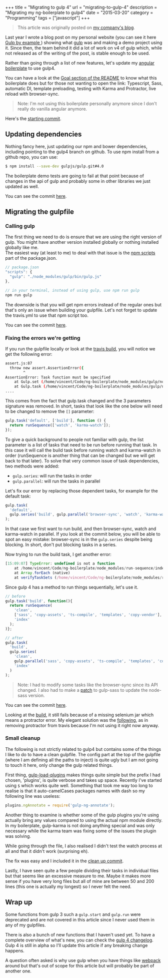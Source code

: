 +++
title = "Migrating to gulp 4"
url = "migrating-to-gulp-4"
description = "Migrating my ng-boilerplate to gulp4"
date = "2015-03-20"
category = "Programming"
tags = ["javascript"]
+++

> This article was originally posted on [my company's blog](https://blog.wearewizards.io/migrating-to-gulp-4-by-example).

Last year I wrote a blog post on my personal website (you can see it here [Gulp by example ](http://vincent.is/introducing-people-to-gulp/)) showing what [gulp](http://gulpjs.com/) was and making a demo project using it.
Since then, the team behind it did a lot of work on v4 of gulp which, while not released as of the writing of the post, is stable enough to be used.

Rather than going through a list of new features, let's update my [angular boilerplate](https://github.com/Keats/ng-boilerplate) to use gulp4.

You can have a look at the [Goal section of the README](https://github.com/Keats/ng-boilerplate#goal) to know what this boilerplate does but for those not wanting to open the link: Typescript, Sass, automatic DI, template preloading, testing with Karma and Protractor, live reload with browser-sync.
> Note: I'm not using this boilerplate personally anymore since I don't really do vanilla angular anymore.

Here's the [starting commit](https://github.com/Keats/ng-boilerplate/tree/87e75551651e94dfc1aa6135e1ea7cb5bd61cf0f).

## Updating dependencies
Nothing fancy here, just updating our npm and bower dependencies, including pointing to the gulp4 branch on github. To use npm install from a github repo, you can use:
```bash
$ npm install --save-dev gulpjs/gulp.git#4.0
```
The boilerplate demo tests are going to fail at that point because of changes in the api of gulp and probably some in other libraries we just updated as well.  

You can see the commit [here](https://github.com/Keats/ng-boilerplate/commit/49a339cc5cbde8f5374b8f4c915a548dc2916cc4).

## Migrating the gulpfile
### Calling gulp
The first thing we need to do is ensure that we are using the right version of gulp.  You might have another version installed globally or nothing installed globally like me.  
The easiest way (at least to me) to deal with that issue is the [npm scripts](https://docs.npmjs.com/misc/scripts) part of the package.json.

```js
// package.json
"scripts": {
  "gulp": "./node_modules/gulp/bin/gulp.js"
},

// in your terminal, instead of using gulp, use npm run gulp
npm run gulp
```

The downside is that you will get npm errors instead of the regular ones but that's only an issue when building your gulpfile.
Let's not forget to update the travis.yml to use that npm script too.  

You can see the commit [here](https://github.com/Keats/ng-boilerplate/commit/ef30315f43580e8b3c1ba85d4536c7fe0d69365d).

### Fixing the errors we're getting
If you run the gulpfile locally or look at the [travis build](https://travis-ci.org/Keats/ng-boilerplate/builds/54252789), you will notice we get the following error:
```bash
assert.js:87
  throw new assert.AssertionError({
        ^
AssertionError: Task function must be specified
    at Gulp.set (/home/vincent/Code/ng-boilerplate/node_modules/gulp/node_modules/undertaker/lib/set.js:14:3)
    at Gulp.task (/home/vincent/Code/ng-boilerplate/node_modules/gulp/node_modules/undertaker/lib/task.js:14:8)
....
```
This comes from the fact that gulp.task changed and the 3 parameters signature was removed.
In short, tasks that look like the one below will need to be changed to remove the `[]` parameter:
```js
gulp.task('default', ['build'], function () {
  return runSequence(['watch', 'karma-watch']);
});
```
To give a quick background to people not familiar with gulp, the list parameter is a list of tasks that need to be run before running that task.
In this case it will call the build task before running watch and karma-watch in order (runSequence is another thing that can be changed but we will get back to that later).
To solve that very common issue of task dependencies, two methods were added:

- `gulp.series`: will run the tasks in order
- `gulp.parallel`: will run the tasks in parallel

Let's fix our error by replacing those dependent tasks, for example for the default task:

```js
gulp.task(
  'default',
  gulp.series('build', gulp.parallel('browser-sync', 'watch', 'karma-watch'))
);
```

In that case we first want to run build, and then browser-sync, watch and karma-watch in parallel. 
If you look at the commit below, you will be able to spot an easy mistake: browser-sync is in the `gulp.series` despite being blocking. In short, don't put blocking tasks in a series.  

Now trying to run the build task, I get another error:

```js
[15:09:07] TypeError: undefined is not a function
    at /home/vincent/Code/ng-boilerplate/node_modules/run-sequence/index.js:18:22
    at Array.forEach (native)
    at verifyTaskSets (/home/vincent/Code/ng-boilerplate/node_modules/run-sequence/index.js:12:11)
```

Since gulp 4 has a method to run things sequentially, let's use it.

```js
// before
gulp.task('build', function(){
  return runSequence(
    'clean',
    ['sass', 'copy-assets', 'ts-compile', 'templates', 'copy-vendor'],
    'index'
  );
)};

// after
gulp.task(
  'build',
  gulp.series(
    'clean',
    gulp.parallel('sass', 'copy-assets', 'ts-compile', 'templates', 'copy-vendor'),
    'index'
  )
);
```

> Note: I had to modify some tasks like the browser-sync since its API changed.
I also had to make a [patch](https://github.com/dlmanning/gulp-sass/pull/207) to gulp-sass to update the node-sass version.  

You can see the commit [here](https://github.com/Keats/ng-boilerplate/commit/91a05401c6ea532467bc00b5a6e54fd95b6b0eaf).  

Looking at the [build](https://travis-ci.org/Keats/ng-boilerplate/builds/54274589), it still fails because of a missing selenium jar which means a protractor error.
My elegant solution was the [following](https://github.com/Keats/ng-boilerplate/commit/d999db2442ac72fc440e8ff9cccd8348c533c72d), as in removing protractor from travis because I'm not using it right now anyway.

### Small cleanup
The following is not strictly related to gulp4 but contains some of the things I like to do to have a clean gulpfile.
The config part at the top of the gulpfile (where I am defining all the paths to inject) is quite ugly but I am not going to touch it here, only change the gulp related things.

First thing, [gulp-load-plugins](https://www.npmjs.com/package/gulp-load-plugins) makes things quite simple but the prefix I had chosen, 'plugins', is quite verbose and takes up space. Recently I've started using `$` which works quite well.
Something that took me way too long to realise is that it auto-camelCases packages names with dash so my following line was useless:

```js
plugins.ngAnnotate = require('gulp-ng-annotate');
```

Another thing to examine is whether some of the gulp plugins you're using actually bring any values compared to using the actual npm module directly.
In my boilerplate, gulp-karma is not doing anything special and was only necessary while the karma team was fixing some of the issues the plugin was solving.

While going through the file, I also realised I didn't test the watch process at all and that it didn't work (surprising eh).  

The fix was easy and I included it in the [clean up commit](https://github.com/Keats/ng-boilerplate/commit/bee9fba6e9ee2602e96c8d735d409b31a267d655).

Lastly, I have seen quite a few people dividing their tasks in individual files but that seems like an excessive measure to me.
Maybe it makes more sense if you have very long files but all of mine are between 50 and 200 lines (this one is actually my longest) so I never felt the need.


## Wrap up
Some functions from gulp 3 such a `gulp.start` and `gulp.run` were deprecated and are not covered in this article since I never used them in any of my gulpfiles.  

There is also a bunch of new functions that I haven't used yet. To have a complete overview of what's new, you can check the [gulp 4 changelog](https://github.com/gulpjs/gulp/blob/4.0/CHANGELOG.md).
Gulp 4 is still in alpha so I'll update this article if any breaking change happens.  

A question often asked is why use gulp when you have things like [webpack](http://webpack.github.io/) around but that's out of scope for this article but will probably be part of another one.
